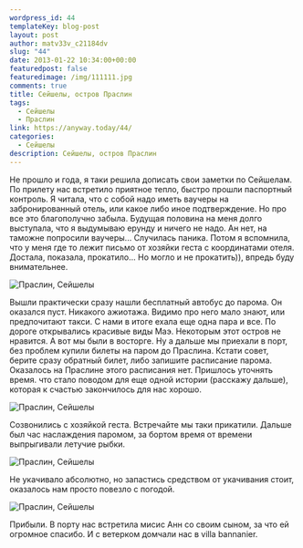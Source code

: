 ```yaml
---
wordpress_id: 44
templateKey: blog-post
layout: post
author: matv33v_c21184dv
slug: "44"
date: 2013-01-22 10:34:00+00:00
featuredpost: false
featuredimage: /img/111111.jpg
comments: true
title: Сейшелы, остров Праслин
tags:
  - Сейшелы
  - Праслин
link: https://anyway.today/44/
categories:
  - Сейшелы
description: Сейшелы, остров Праслин
---
```

Не прошло и года, я таки решила дописать свои заметки по Сейшелам. По прилету нас встретило приятное тепло, быстро прошли паспортный контроль. Я читала, что с собой надо иметь ваучеры на забронированный отель, или какое либо иное подтверждение. Но про все это благополучно забыла. Будущая половина на меня долго выступала, что я выдумываю ерунду и ничего не надо. Ан нет, на таможне попросили ваучеры... Случилась паника. Потом я вспомнила, что у меня где то лежит письмо от хозяйки геста с координатами отеля. Достала, показала, прокатило... Но могло и не прокатить)), впредь буду внимательнее.

![Праслин, Сейшелы](https://anyway.today/wp-content/uploads/2013/01/0_9eb92_e6f89c3b_L.jpg)

Вышли практически сразу нашли бесплатный автобус до парома. Он оказался пуст. Никакого ажиотажа. Видимо про него мало знают, или предпочитают такси. С нами в итоге ехала еще одна пара и все. По дороге открывались красивые виды Маэ. Некоторым этот остров не нравится. А вот мы были в восторге. Ну а дальше мы приехали в порт, без проблем купили билеты на паром до Праслина. Кстати совет, берите сразу обратный билет, либо запишите расписание парома. Оказалось на Праслине этого расписания нет. Пришлось уточнять время. что стало поводом для еще одной истории (расскажу дальше), которая к счастью закончилось для нас хорошо.

![Праслин, Сейшелы](https://anyway.today/wp-content/uploads/2013/01/333333.jpg)

Созвонились с хозяйкой геста. Встречайте мы таки прикатили. Дальше был час наслаждения паромом, за бортом время от времени выпрыгивали летучие рыбки.

![Праслин, Сейшелы](https://anyway.today/wp-content/uploads/2013/01/111111.jpg)

Не укачивало абсолютно, но запастись средством от укачивания стоит, оказалось нам просто повезло с погодой.

![Праслин, Сейшелы](https://anyway.today/wp-content/uploads/2013/01/22222222222.jpg)

Прибыли. В порту нас встретила мисис Анн со своим сыном, за что ей огромное спасибо. И с ветерком домчали нас в villa bannanier.